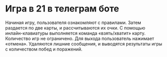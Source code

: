 # Игра в 21 в телеграм боте

Начиная игру, пользователя ознакомляют с правилами. Затем раздается по две карты, и рассчитываются их очки.
С помощью инлайн-клавиатуры выполняется команда «взять/хватит» карту. Количество игр не ограничено.
Для выхода пользователь нажимает «отмена». Удаляются лишние сообщения, и выводятся результаты игры с количеством побед и поражений.
